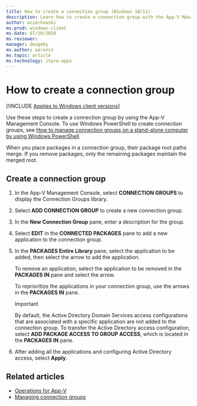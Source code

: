 ```yaml
---
title: How to create a connection group (Windows 10/11)
description: Learn how to create a connection group with the App-V Management Console and where to find information about managing connection groups.
author: aczechowski
ms.prod: windows-client
ms.date: 07/10/2018
ms.reviewer: 
manager: dougeby
ms.author: aaroncz
ms.topic: article
ms.technology: itpro-apps
---
```

# How to create a connection group

[!INCLUDE [Applies to Windows client versions](../includes/applies-to-windows-client-versions.md)]

Use these steps to create a connection group by using the App-V Management Console. To use Windows PowerShell to create connection groups, see [How to manage connection groups on a stand-alone computer by using Windows PowerShell](appv-manage-connection-groups-on-a-stand-alone-computer-with-powershell.md).

When you place packages in a connection group, their package root paths merge. If you remove packages, only the remaining packages maintain the merged root.

## Create a connection group

1. In the App-V Management Console, select **CONNECTION GROUPS** to display the Connection Groups library.

2. Select **ADD CONNECTION GROUP** to create a new connection group.

3. In the **New Connection Group** pane, enter a description for the group.

4. Select **EDIT** in the **CONNECTED PACKAGES** pane to add a new application to the connection group.

5. In the **PACKAGES Entire Library** pane, select the application to be added, then select the arrow to add the application.

    To remove an application, select the application to be removed in the **PACKAGES IN** pane and select the arrow.

    To reprioritize the applications in your connection group, use the arrows in the **PACKAGES IN** pane.

    >[!IMPORTANT]
    >By default, the Active Directory Domain Services access configurations that are associated with a specific application are not added to the connection group. To transfer the Active Directory access configuration, select **ADD PACKAGE ACCESS TO GROUP ACCESS**, which is located in the **PACKAGES IN** pane.

6. After adding all the applications and configuring Active Directory access, select **Apply**.





## Related articles

- [Operations for App-V](appv-operations.md)
- [Managing connection groups](appv-managing-connection-groups.md)
